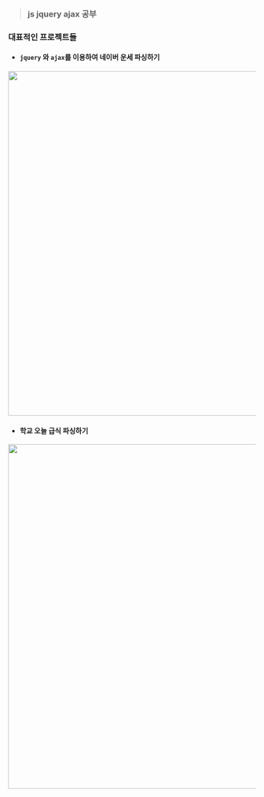 > ### js jquery ajax 공부  
<!-- ![jquery](https://user-images.githubusercontent.com/45661217/136007298-5af8ae43-dcf0-4866-b8f4-1ea2da119f98.PNG)  
\+ jquery를 가장 많이 공부   -->
### 대표적인 프로젝트들

- #### `jquery` 와 `ajax`를 이용하여 네이버 운세 파싱하기  

<img src="https://user-images.githubusercontent.com/45661217/136006915-43a47b05-b14e-4afc-8ef9-5e4cb1aacb38.PNG" width="700px"></img>
  
- #### 학교 오늘 급식 파싱하기  

<img src="https://user-images.githubusercontent.com/45661217/136007138-daec604f-7f21-440c-b9d1-4a900a70387a.PNG" width="700px" ></img>
<!-- 
- #### 전체 코드 한눈에 보기
  - jq1_selector.js

  - jq2_pratice.js

  - jq3_traversing.js

  - jq4_methods.js

  - jq5_boolmethods.js

  - jq6_property.js

  - jq7_cssclass.js

  - jq8_event.js

  - jq9_eventdelegation.js

  - jq10_eventmethods.js

  - jq11_effect.js

  - jq12_fx.js

  - jq13_userEffect.js

  - jq14_ajax.js

  - jq15_ajaxmethod.js -->


